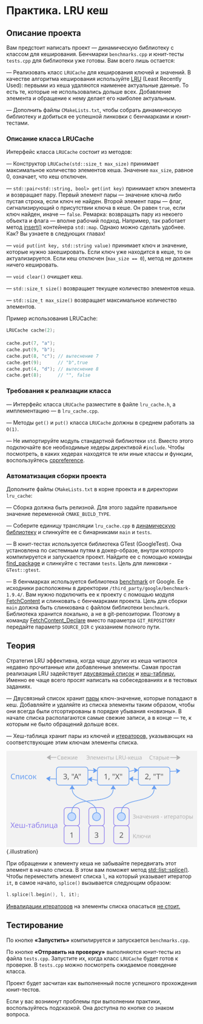 # Практика. LRU кеш

## Описание проекта

Вам предстоит написать проект — динамическую библиотеку с классом для кеширования. Бенчмарки `benchmarks.cpp` и юнит-тесты `tests.cpp` для библиотеки уже готовы. Вам всего лишь остается:

— Реализовать класс `LRUCache` для кеширования ключей и значений. В качестве алгоритма кеширования используйте [LRU](https://ru.m.wikipedia.org/wiki/%D0%90%D0%BB%D0%B3%D0%BE%D1%80%D0%B8%D1%82%D0%BC%D1%8B_%D0%BA%D1%8D%D1%88%D0%B8%D1%80%D0%BE%D0%B2%D0%B0%D0%BD%D0%B8%D1%8F#Least_Recently_Used_(%D0%9D%D0%B0%D0%B8%D0%BC%D0%B5%D0%BD%D0%B5%D0%B5_%D0%B4%D0%B0%D0%B2%D0%BD%D0%BE_%D0%B8%D1%81%D0%BF%D0%BE%D0%BB%D1%8C%D0%B7%D0%BE%D0%B2%D0%B0%D0%B2%D1%88%D0%B8%D0%B9%D1%81%D1%8F)) (Least Recently Used): первыми из кеша удаляются наименее актуальные данные. То есть те, которые не использовались дольше всех. Добавление элемента и обращение к нему делает его наиболее актуальным.

— Дополнить файлы `CMakeLists.txt`, чтобы собрать динамическую библиотеку и добиться ее успешной линковки с бенчмарками и юнит-тестами.

### Описание класса LRUCache

Интерфейс класса `LRUCache` состоит из методов:

— Конструктор `LRUCache(std::size_t max_size)` принимает максимальное количество элементов кеша. Значение `max_size`, равное 0, означает, что кеш отключен.

— `std::pair<std::string, bool> get(int key)` принимает ключ элемента и возвращает пару. Первый элемент пары — значение ключа либо пустая строка, если ключ не найден. Второй элемент пары — флаг, сигнализирующий о присутствии ключа в кеше. Он равен `true`, если ключ найден, иначе — `false`. Ремарка: возвращать пару из некоего объекта и флага — вполне рабочий подход. Например, так работает метод [insert()](https://en.cppreference.com/w/cpp/container/map/insert.html) контейнера `std::map`. Однако можно сделать удобнее. Как? Вы узнаете в следующих главах!

— `void put(int key, std::string value)` принимает ключ и значение, которые нужно закешировать. Если ключ уже находится в кеше, то он актуализируется. Если кеш отключен (`max_size == 0`), метод не должен ничего кешировать.

— `void clear()` очищает кеш.

— `std::size_t size()` возвращает текущее количество элементов кеша.

— `std::size_t max_size()` возвращает максимальное количество элементов.

Пример использования LRUCache:

```c++
LRUCache cache(2);

cache.put(7, "a");
cache.put(9, "b");
cache.put(8, "c"); // вытеснение 7
cache.get(9);      // "b",true
cache.put(4, "d"); // вытеснение 8
cache.get(8);      // "", false
```

### Требования к реализации класса

— Интерфейс класса `LRUCache` разместите в файле `lru_cache.h`, а имплементацию — в `lru_cache.cpp`.

— Методы `get()` и `put()` класса `LRUCache` должны в среднем работать за `O(1)`.

— Не импортируйте модуль стандартной библиотеки `std`. Вместо этого подключайте все необходимые хедеры директивой `#include`. Чтобы посмотреть, в каких хедерах находятся те или иные классы и функции, воспользуйтесь [cppreference](https://cppreference.com/).

### Автоматизация сборки проекта

Дополните файлы `CMakeLists.txt` в корне проекта и в директории `lru_cache`:

— Сборка должна быть релизной. Для этого задайте правильное значение переменной `CMAKE_BUILD_TYPE`.

— Соберите единицу трансляции `lru_cache.cpp` в [динамическую библиотеку](/courses/cpp/chapters/cpp_chapter_0110/#block-dynamic-libs) и слинкуйте ее с бинарниками `main` и `tests`.

— В юнит-тестах используется библиотека GTest (GoogleTest). Она установлена по системным путям в докер-образе, внутри которого компилируется и запускается проект. Найдите ее с помощью команды [find_package](https://cmake.org/cmake/help/latest/module/FindGTest.html) и слинкуйте с тестами `tests`. Цель для линковки - `GTest::gtest`.

— В бенчмарках используется библиотека [benchmark](https://github.com/google/benchmark) от Google. Ее исходники расположены в директории `/third_party/google/benchmark-1.9.4/`. Вам нужно подключить ее к проекту с помощью модуля [FetchContent](https://cmake.org/cmake/help/latest/module/FetchContent.html) и слинковать с бенчмарками проекта. Цель для сборки `main` должна быть слинкована с файлом библиотеки `benchmark`. Библиотека хранится локально, а не в git-репозитории. Поэтому в команду [FetchContent_Declare](/courses/cpp/chapters/cpp_chapter_0120/#block-fetchcontent-example) вместо параметра `GIT_REPOSITORY` передайте параметр `SOURCE_DIR` с указанием полного пути.

## Теория

Стратегия LRU эффективна, когда _чаще других_ из кеша читаются недавно прочитанные или добавленные элементы. Самая простая реализация LRU задействует [двусвязный список](/courses/cpp/chapters/cpp_chapter_0072/#block-list-it) и [хеш-таблицу.](/courses/cpp/chapters/cpp_chapter_0074/#block-unordered) Именно ее чаще всего просят написать на собеседованиях и в тестовых заданиях.

— Двусвязный список хранит [пары](/courses/cpp/chapters/cpp_chapter_0073/#block-pair) ключ-значение, которые попадают в кеш. Добавляйте и удаляйте из списка элементы таким образом, чтобы они всегда были отсортированы в порядке убывания «новизны». В начале списка располагаются самые свежие записи, а в конце — те, к которым не было обращений дольше всех.

— Хеш-таблица хранит пары из ключей и [итераторов,](/courses/cpp/chapters/cpp_chapter_0060/) указывающих на соответствующие этим ключам элементы списка.


![Организация LRU-кеша](https://raw.githubusercontent.com/senjun-team/senjun-courses/refs/heads/cpp-practice-lru/illustrations/cpp/lru_cache.jpg) {.illustration}


При обращении к элементу кеша не забывайте передвигать этот элемент в начало списка. В этом вам поможет метод [std::list::splice()](https://en.cppreference.com/w/cpp/container/list/splice). Чтобы переместить элемент списка `l`, на который указывает итератор `it`, в самое начало, `splice()` вызывается следующим образом:

```c++
l.splice(l.begin(), l, it);
```

[Инвалидации итераторов](/courses/cpp/chapters/cpp_chapter_0060/#block-invalidation) на элементы списка опасаться [не стоит.](/courses/cpp/chapters/cpp_chapter_0072/#block-list-it)

## Тестирование

По кнопке **«Запустить»** компилируется и запускается `benchmarks.cpp`.

По кнопке **«Отправить на проверку»** выполняются юнит-тесты из файла `tests.cpp`. Запустите их, когда класс `LRUCache` будет готов к проверке. В `tests.cpp` можно посмотреть ожидаемое поведение класса.

Проект будет засчитан как выполненный после успешного прохождения юнит-тестов.

Если у вас возникнут проблемы при выполнении практики, воспользуйтесь подсказкой. Она доступна по кнопке со знаком вопроса.


